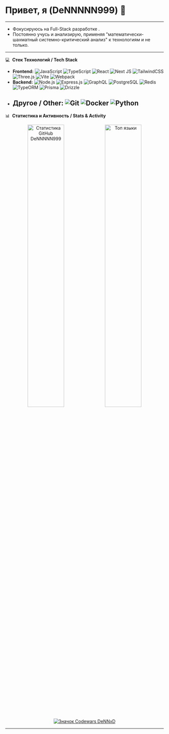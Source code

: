 # Привет, я (DeNNNNN999) 👋

---




* Фокусируюсь на  Full-Stack разработке .
* Постоянно учусь и анализирую, применяя "математически-шахматный системно-критический анализ" к технологиям и не только.

---

💻 &nbsp;**Стек Технологий / Tech Stack**

* **Frontend:** ![JavaScript](https://img.shields.io/badge/JavaScript-F7DF1E?style=for-the-badge&logo=javascript&logoColor=black)
    ![TypeScript](https://img.shields.io/badge/TypeScript-3178C6?style=for-the-badge&logo=typescript&logoColor=white)
    ![React](https://img.shields.io/badge/React-20232A?style=for-the-badge&logo=react&logoColor=61DAFB)
    ![Next JS](https://img.shields.io/badge/Next.js-000000?style=for-the-badge&logo=nextdotjs&logoColor=white)
    ![TailwindCSS](https://img.shields.io/badge/Tailwind_CSS-38B2AC?style=for-the-badge&logo=tailwind-css&logoColor=white)
    ![Three.js](https://img.shields.io/badge/Three.js-000000?style=for-the-badge&logo=three.js&logoColor=white)
    ![Vite](https://img.shields.io/badge/Vite-646CFF?style=for-the-badge&logo=vite&logoColor=white)
    ![Webpack](https://img.shields.io/badge/Webpack-8DD6F9?style=for-the-badge&logo=webpack&logoColor=black)
* **Backend:** ![Node.js](https://img.shields.io/badge/Node.js-339933?style=for-the-badge&logo=nodedotjs&logoColor=white)
    ![Express.js](https://img.shields.io/badge/Express.js-000000?style=for-the-badge&logo=express&logoColor=white)
    ![GraphQL](https://img.shields.io/badge/GraphQL-E10098?style=for-the-badge&logo=graphql&logoColor=white)
    ![PostgreSQL](https://img.shields.io/badge/PostgreSQL-316192?style=for-the-badge&logo=postgresql&logoColor=white)
    ![Redis](https://img.shields.io/badge/Redis-DC382D?style=for-the-badge&logo=redis&logoColor=white)
    ![TypeORM](https://img.shields.io/badge/TypeORM-E8347F?style=for-the-badge)
    ![Prisma](https://img.shields.io/badge/Prisma-2D3748?style=for-the-badge&logo=prisma&logoColor=white)
    ![Drizzle](https://img.shields.io/badge/Drizzle-C5F74F?style=for-the-badge)
* **Другое / Other:** ![Git](https://img.shields.io/badge/GIT-E44C30?style=for-the-badge&logo=git&logoColor=white)
    ![Docker](https://img.shields.io/badge/Docker-2496ED?style=for-the-badge&logo=docker&logoColor=white)
    ![Python](https://img.shields.io/badge/Python-3776AB?style=for-the-badge&logo=python&logoColor=white) 
    ---

📊 &nbsp;**Статистика и Активность / Stats & Activity**

<p align="center">
  <img 
    src="https://github-readme-stats.vercel.app/api?username=DeNNNNN999&show_icons=true&theme=tokyonight&rank_icon=github&count_private=true&hide_border=true" 
    alt="Статистика GitHub DeNNNNN999" 
    width="48%"
  />
  <img 
    src="https://github-readme-stats.vercel.app/api/top-langs/?username=DeNNNNN999&layout=compact&theme=tokyonight&hide_border=true" 
    alt="Топ языки" 
    width="48%"
  />
  <br/><br/>
  <a href="https://www.codewars.com/users/DeNNxD">
    <img src="https://www.codewars.com/users/DeNNxD/badges/large" alt="Значок Codewars DeNNxD" />
  </a>
</p>

---
